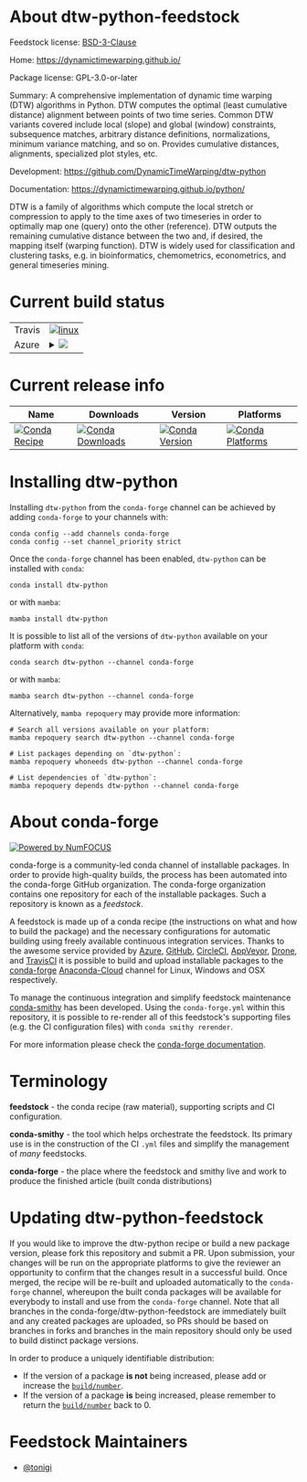 About dtw-python-feedstock
==========================

Feedstock license: [BSD-3-Clause](https://github.com/conda-forge/dtw-python-feedstock/blob/main/LICENSE.txt)

Home: https://dynamictimewarping.github.io/

Package license: GPL-3.0-or-later

Summary: A comprehensive implementation of dynamic time warping (DTW) algorithms in Python.  DTW computes the optimal (least cumulative distance) alignment between points of two time series.  Common DTW variants covered include local (slope) and global (window) constraints, subsequence matches, arbitrary distance definitions, normalizations, minimum variance matching, and so on.  Provides cumulative distances, alignments, specialized plot styles, etc.

Development: https://github.com/DynamicTimeWarping/dtw-python

Documentation: https://dynamictimewarping.github.io/python/

DTW is a family of algorithms which compute the local stretch or compression to apply to the time axes of two timeseries in order to optimally map one (query) onto the other (reference). DTW outputs the remaining cumulative distance between the two and, if desired, the mapping itself (warping function). DTW is widely used for classification and clustering tasks, e.g. in bioinformatics, chemometrics, econometrics, and general timeseries mining.

Current build status
====================


<table><tr>
    <td>Travis</td>
    <td>
      <a href="https://app.travis-ci.com/conda-forge/dtw-python-feedstock">
        <img alt="linux" src="https://img.shields.io/travis/com/conda-forge/dtw-python-feedstock/main.svg?label=Linux">
      </a>
    </td>
  </tr>
    
  <tr>
    <td>Azure</td>
    <td>
      <details>
        <summary>
          <a href="https://dev.azure.com/conda-forge/feedstock-builds/_build/latest?definitionId=10087&branchName=main">
            <img src="https://dev.azure.com/conda-forge/feedstock-builds/_apis/build/status/dtw-python-feedstock?branchName=main">
          </a>
        </summary>
        <table>
          <thead><tr><th>Variant</th><th>Status</th></tr></thead>
          <tbody><tr>
              <td>linux_64_python3.10.____cpythonpython_implcpython</td>
              <td>
                <a href="https://dev.azure.com/conda-forge/feedstock-builds/_build/latest?definitionId=10087&branchName=main">
                  <img src="https://dev.azure.com/conda-forge/feedstock-builds/_apis/build/status/dtw-python-feedstock?branchName=main&jobName=linux&configuration=linux%20linux_64_python3.10.____cpythonpython_implcpython" alt="variant">
                </a>
              </td>
            </tr><tr>
              <td>linux_64_python3.11.____cpythonpython_implcpython</td>
              <td>
                <a href="https://dev.azure.com/conda-forge/feedstock-builds/_build/latest?definitionId=10087&branchName=main">
                  <img src="https://dev.azure.com/conda-forge/feedstock-builds/_apis/build/status/dtw-python-feedstock?branchName=main&jobName=linux&configuration=linux%20linux_64_python3.11.____cpythonpython_implcpython" alt="variant">
                </a>
              </td>
            </tr><tr>
              <td>linux_64_python3.8.____cpythonpython_implcpython</td>
              <td>
                <a href="https://dev.azure.com/conda-forge/feedstock-builds/_build/latest?definitionId=10087&branchName=main">
                  <img src="https://dev.azure.com/conda-forge/feedstock-builds/_apis/build/status/dtw-python-feedstock?branchName=main&jobName=linux&configuration=linux%20linux_64_python3.8.____cpythonpython_implcpython" alt="variant">
                </a>
              </td>
            </tr><tr>
              <td>linux_64_python3.9.____cpythonpython_implcpython</td>
              <td>
                <a href="https://dev.azure.com/conda-forge/feedstock-builds/_build/latest?definitionId=10087&branchName=main">
                  <img src="https://dev.azure.com/conda-forge/feedstock-builds/_apis/build/status/dtw-python-feedstock?branchName=main&jobName=linux&configuration=linux%20linux_64_python3.9.____cpythonpython_implcpython" alt="variant">
                </a>
              </td>
            </tr><tr>
              <td>linux_aarch64_python3.10.____cpythonpython_implcpython</td>
              <td>
                <a href="https://dev.azure.com/conda-forge/feedstock-builds/_build/latest?definitionId=10087&branchName=main">
                  <img src="https://dev.azure.com/conda-forge/feedstock-builds/_apis/build/status/dtw-python-feedstock?branchName=main&jobName=linux&configuration=linux%20linux_aarch64_python3.10.____cpythonpython_implcpython" alt="variant">
                </a>
              </td>
            </tr><tr>
              <td>linux_aarch64_python3.11.____cpythonpython_implcpython</td>
              <td>
                <a href="https://dev.azure.com/conda-forge/feedstock-builds/_build/latest?definitionId=10087&branchName=main">
                  <img src="https://dev.azure.com/conda-forge/feedstock-builds/_apis/build/status/dtw-python-feedstock?branchName=main&jobName=linux&configuration=linux%20linux_aarch64_python3.11.____cpythonpython_implcpython" alt="variant">
                </a>
              </td>
            </tr><tr>
              <td>linux_aarch64_python3.8.____cpythonpython_implcpython</td>
              <td>
                <a href="https://dev.azure.com/conda-forge/feedstock-builds/_build/latest?definitionId=10087&branchName=main">
                  <img src="https://dev.azure.com/conda-forge/feedstock-builds/_apis/build/status/dtw-python-feedstock?branchName=main&jobName=linux&configuration=linux%20linux_aarch64_python3.8.____cpythonpython_implcpython" alt="variant">
                </a>
              </td>
            </tr><tr>
              <td>linux_aarch64_python3.9.____cpythonpython_implcpython</td>
              <td>
                <a href="https://dev.azure.com/conda-forge/feedstock-builds/_build/latest?definitionId=10087&branchName=main">
                  <img src="https://dev.azure.com/conda-forge/feedstock-builds/_apis/build/status/dtw-python-feedstock?branchName=main&jobName=linux&configuration=linux%20linux_aarch64_python3.9.____cpythonpython_implcpython" alt="variant">
                </a>
              </td>
            </tr><tr>
              <td>linux_ppc64le_python3.10.____cpythonpython_implcpython</td>
              <td>
                <a href="https://dev.azure.com/conda-forge/feedstock-builds/_build/latest?definitionId=10087&branchName=main">
                  <img src="https://dev.azure.com/conda-forge/feedstock-builds/_apis/build/status/dtw-python-feedstock?branchName=main&jobName=linux&configuration=linux%20linux_ppc64le_python3.10.____cpythonpython_implcpython" alt="variant">
                </a>
              </td>
            </tr><tr>
              <td>linux_ppc64le_python3.11.____cpythonpython_implcpython</td>
              <td>
                <a href="https://dev.azure.com/conda-forge/feedstock-builds/_build/latest?definitionId=10087&branchName=main">
                  <img src="https://dev.azure.com/conda-forge/feedstock-builds/_apis/build/status/dtw-python-feedstock?branchName=main&jobName=linux&configuration=linux%20linux_ppc64le_python3.11.____cpythonpython_implcpython" alt="variant">
                </a>
              </td>
            </tr><tr>
              <td>linux_ppc64le_python3.8.____cpythonpython_implcpython</td>
              <td>
                <a href="https://dev.azure.com/conda-forge/feedstock-builds/_build/latest?definitionId=10087&branchName=main">
                  <img src="https://dev.azure.com/conda-forge/feedstock-builds/_apis/build/status/dtw-python-feedstock?branchName=main&jobName=linux&configuration=linux%20linux_ppc64le_python3.8.____cpythonpython_implcpython" alt="variant">
                </a>
              </td>
            </tr><tr>
              <td>linux_ppc64le_python3.9.____cpythonpython_implcpython</td>
              <td>
                <a href="https://dev.azure.com/conda-forge/feedstock-builds/_build/latest?definitionId=10087&branchName=main">
                  <img src="https://dev.azure.com/conda-forge/feedstock-builds/_apis/build/status/dtw-python-feedstock?branchName=main&jobName=linux&configuration=linux%20linux_ppc64le_python3.9.____cpythonpython_implcpython" alt="variant">
                </a>
              </td>
            </tr><tr>
              <td>osx_64_python3.10.____cpythonpython_implcpython</td>
              <td>
                <a href="https://dev.azure.com/conda-forge/feedstock-builds/_build/latest?definitionId=10087&branchName=main">
                  <img src="https://dev.azure.com/conda-forge/feedstock-builds/_apis/build/status/dtw-python-feedstock?branchName=main&jobName=osx&configuration=osx%20osx_64_python3.10.____cpythonpython_implcpython" alt="variant">
                </a>
              </td>
            </tr><tr>
              <td>osx_64_python3.11.____cpythonpython_implcpython</td>
              <td>
                <a href="https://dev.azure.com/conda-forge/feedstock-builds/_build/latest?definitionId=10087&branchName=main">
                  <img src="https://dev.azure.com/conda-forge/feedstock-builds/_apis/build/status/dtw-python-feedstock?branchName=main&jobName=osx&configuration=osx%20osx_64_python3.11.____cpythonpython_implcpython" alt="variant">
                </a>
              </td>
            </tr><tr>
              <td>osx_64_python3.8.____cpythonpython_implcpython</td>
              <td>
                <a href="https://dev.azure.com/conda-forge/feedstock-builds/_build/latest?definitionId=10087&branchName=main">
                  <img src="https://dev.azure.com/conda-forge/feedstock-builds/_apis/build/status/dtw-python-feedstock?branchName=main&jobName=osx&configuration=osx%20osx_64_python3.8.____cpythonpython_implcpython" alt="variant">
                </a>
              </td>
            </tr><tr>
              <td>osx_64_python3.9.____cpythonpython_implcpython</td>
              <td>
                <a href="https://dev.azure.com/conda-forge/feedstock-builds/_build/latest?definitionId=10087&branchName=main">
                  <img src="https://dev.azure.com/conda-forge/feedstock-builds/_apis/build/status/dtw-python-feedstock?branchName=main&jobName=osx&configuration=osx%20osx_64_python3.9.____cpythonpython_implcpython" alt="variant">
                </a>
              </td>
            </tr><tr>
              <td>osx_arm64_python3.10.____cpython</td>
              <td>
                <a href="https://dev.azure.com/conda-forge/feedstock-builds/_build/latest?definitionId=10087&branchName=main">
                  <img src="https://dev.azure.com/conda-forge/feedstock-builds/_apis/build/status/dtw-python-feedstock?branchName=main&jobName=osx&configuration=osx%20osx_arm64_python3.10.____cpython" alt="variant">
                </a>
              </td>
            </tr><tr>
              <td>osx_arm64_python3.11.____cpython</td>
              <td>
                <a href="https://dev.azure.com/conda-forge/feedstock-builds/_build/latest?definitionId=10087&branchName=main">
                  <img src="https://dev.azure.com/conda-forge/feedstock-builds/_apis/build/status/dtw-python-feedstock?branchName=main&jobName=osx&configuration=osx%20osx_arm64_python3.11.____cpython" alt="variant">
                </a>
              </td>
            </tr><tr>
              <td>osx_arm64_python3.8.____cpython</td>
              <td>
                <a href="https://dev.azure.com/conda-forge/feedstock-builds/_build/latest?definitionId=10087&branchName=main">
                  <img src="https://dev.azure.com/conda-forge/feedstock-builds/_apis/build/status/dtw-python-feedstock?branchName=main&jobName=osx&configuration=osx%20osx_arm64_python3.8.____cpython" alt="variant">
                </a>
              </td>
            </tr><tr>
              <td>osx_arm64_python3.9.____cpython</td>
              <td>
                <a href="https://dev.azure.com/conda-forge/feedstock-builds/_build/latest?definitionId=10087&branchName=main">
                  <img src="https://dev.azure.com/conda-forge/feedstock-builds/_apis/build/status/dtw-python-feedstock?branchName=main&jobName=osx&configuration=osx%20osx_arm64_python3.9.____cpython" alt="variant">
                </a>
              </td>
            </tr><tr>
              <td>win_64_python3.10.____cpythonpython_implcpython</td>
              <td>
                <a href="https://dev.azure.com/conda-forge/feedstock-builds/_build/latest?definitionId=10087&branchName=main">
                  <img src="https://dev.azure.com/conda-forge/feedstock-builds/_apis/build/status/dtw-python-feedstock?branchName=main&jobName=win&configuration=win%20win_64_python3.10.____cpythonpython_implcpython" alt="variant">
                </a>
              </td>
            </tr><tr>
              <td>win_64_python3.11.____cpythonpython_implcpython</td>
              <td>
                <a href="https://dev.azure.com/conda-forge/feedstock-builds/_build/latest?definitionId=10087&branchName=main">
                  <img src="https://dev.azure.com/conda-forge/feedstock-builds/_apis/build/status/dtw-python-feedstock?branchName=main&jobName=win&configuration=win%20win_64_python3.11.____cpythonpython_implcpython" alt="variant">
                </a>
              </td>
            </tr><tr>
              <td>win_64_python3.8.____cpythonpython_implcpython</td>
              <td>
                <a href="https://dev.azure.com/conda-forge/feedstock-builds/_build/latest?definitionId=10087&branchName=main">
                  <img src="https://dev.azure.com/conda-forge/feedstock-builds/_apis/build/status/dtw-python-feedstock?branchName=main&jobName=win&configuration=win%20win_64_python3.8.____cpythonpython_implcpython" alt="variant">
                </a>
              </td>
            </tr><tr>
              <td>win_64_python3.9.____cpythonpython_implcpython</td>
              <td>
                <a href="https://dev.azure.com/conda-forge/feedstock-builds/_build/latest?definitionId=10087&branchName=main">
                  <img src="https://dev.azure.com/conda-forge/feedstock-builds/_apis/build/status/dtw-python-feedstock?branchName=main&jobName=win&configuration=win%20win_64_python3.9.____cpythonpython_implcpython" alt="variant">
                </a>
              </td>
            </tr>
          </tbody>
        </table>
      </details>
    </td>
  </tr>
</table>

Current release info
====================

| Name | Downloads | Version | Platforms |
| --- | --- | --- | --- |
| [![Conda Recipe](https://img.shields.io/badge/recipe-dtw--python-green.svg)](https://anaconda.org/conda-forge/dtw-python) | [![Conda Downloads](https://img.shields.io/conda/dn/conda-forge/dtw-python.svg)](https://anaconda.org/conda-forge/dtw-python) | [![Conda Version](https://img.shields.io/conda/vn/conda-forge/dtw-python.svg)](https://anaconda.org/conda-forge/dtw-python) | [![Conda Platforms](https://img.shields.io/conda/pn/conda-forge/dtw-python.svg)](https://anaconda.org/conda-forge/dtw-python) |

Installing dtw-python
=====================

Installing `dtw-python` from the `conda-forge` channel can be achieved by adding `conda-forge` to your channels with:

```
conda config --add channels conda-forge
conda config --set channel_priority strict
```

Once the `conda-forge` channel has been enabled, `dtw-python` can be installed with `conda`:

```
conda install dtw-python
```

or with `mamba`:

```
mamba install dtw-python
```

It is possible to list all of the versions of `dtw-python` available on your platform with `conda`:

```
conda search dtw-python --channel conda-forge
```

or with `mamba`:

```
mamba search dtw-python --channel conda-forge
```

Alternatively, `mamba repoquery` may provide more information:

```
# Search all versions available on your platform:
mamba repoquery search dtw-python --channel conda-forge

# List packages depending on `dtw-python`:
mamba repoquery whoneeds dtw-python --channel conda-forge

# List dependencies of `dtw-python`:
mamba repoquery depends dtw-python --channel conda-forge
```


About conda-forge
=================

[![Powered by
NumFOCUS](https://img.shields.io/badge/powered%20by-NumFOCUS-orange.svg?style=flat&colorA=E1523D&colorB=007D8A)](https://numfocus.org)

conda-forge is a community-led conda channel of installable packages.
In order to provide high-quality builds, the process has been automated into the
conda-forge GitHub organization. The conda-forge organization contains one repository
for each of the installable packages. Such a repository is known as a *feedstock*.

A feedstock is made up of a conda recipe (the instructions on what and how to build
the package) and the necessary configurations for automatic building using freely
available continuous integration services. Thanks to the awesome service provided by
[Azure](https://azure.microsoft.com/en-us/services/devops/), [GitHub](https://github.com/),
[CircleCI](https://circleci.com/), [AppVeyor](https://www.appveyor.com/),
[Drone](https://cloud.drone.io/welcome), and [TravisCI](https://travis-ci.com/)
it is possible to build and upload installable packages to the
[conda-forge](https://anaconda.org/conda-forge) [Anaconda-Cloud](https://anaconda.org/)
channel for Linux, Windows and OSX respectively.

To manage the continuous integration and simplify feedstock maintenance
[conda-smithy](https://github.com/conda-forge/conda-smithy) has been developed.
Using the ``conda-forge.yml`` within this repository, it is possible to re-render all of
this feedstock's supporting files (e.g. the CI configuration files) with ``conda smithy rerender``.

For more information please check the [conda-forge documentation](https://conda-forge.org/docs/).

Terminology
===========

**feedstock** - the conda recipe (raw material), supporting scripts and CI configuration.

**conda-smithy** - the tool which helps orchestrate the feedstock.
                   Its primary use is in the construction of the CI ``.yml`` files
                   and simplify the management of *many* feedstocks.

**conda-forge** - the place where the feedstock and smithy live and work to
                  produce the finished article (built conda distributions)


Updating dtw-python-feedstock
=============================

If you would like to improve the dtw-python recipe or build a new
package version, please fork this repository and submit a PR. Upon submission,
your changes will be run on the appropriate platforms to give the reviewer an
opportunity to confirm that the changes result in a successful build. Once
merged, the recipe will be re-built and uploaded automatically to the
`conda-forge` channel, whereupon the built conda packages will be available for
everybody to install and use from the `conda-forge` channel.
Note that all branches in the conda-forge/dtw-python-feedstock are
immediately built and any created packages are uploaded, so PRs should be based
on branches in forks and branches in the main repository should only be used to
build distinct package versions.

In order to produce a uniquely identifiable distribution:
 * If the version of a package **is not** being increased, please add or increase
   the [``build/number``](https://docs.conda.io/projects/conda-build/en/latest/resources/define-metadata.html#build-number-and-string).
 * If the version of a package **is** being increased, please remember to return
   the [``build/number``](https://docs.conda.io/projects/conda-build/en/latest/resources/define-metadata.html#build-number-and-string)
   back to 0.

Feedstock Maintainers
=====================

* [@tonigi](https://github.com/tonigi/)

